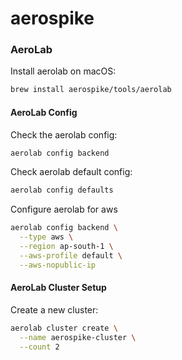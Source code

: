 # aerospike

### AeroLab

Install aerolab on macOS:
```bash
brew install aerospike/tools/aerolab
```

#### AeroLab Config

Check the aerolab config:
```bash
aerolab config backend
```

Check aerolab default config:
```bash
aerolab config defaults
```

Configure aerolab for aws
```bash
aerolab config backend \
  --type aws \
  --region ap-south-1 \
  --aws-profile default \
  --aws-nopublic-ip
```

#### AeroLab Cluster Setup

Create a new cluster:
```bash
aerolab cluster create \
  --name aerospike-cluster \
  --count 2
```
